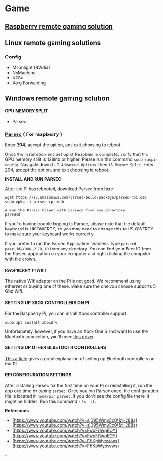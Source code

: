 # Game

## [Raspberry remote gaming solution](https://www.youtube.com/watch?v=sjO95WmyCc0)

## Linux remote gaming solutions&#x20;

### Config

* Moonlight (NVidia)
* NoMachine
* X2Go
* Xorg Forwarding

## Windows remote gaming solution

#### **GPU MEMORY SPLIT**

* Parsec

### [Parsec](https://www.youtube.com/watch?v=sjO95WmyCc0) ( For raspberry )&#x20;

Enter **204**, accept the option, and exit choosing to reboot.

Once the installation and set up of Raspbian is complete, verify that the GPU memory split is 128mb or higher. Please run this command `sudo raspi-config`. Navigate down to `7 Advanced Options `then `A3 Memory Split `Enter 204, accept the option, and exit choosing to reboot.

**INSTALL AND RUN PARSEC**

After the Pi has rebooted, download Parsec from here&#x20;

```
wget https://s3.amazonaws.com/parsec-build/package/parsec-rpi.deb
sudo dpkg -i parsec-rpi.deb

# Run the Parsec Client with parsecd from any directory.
parsecd
```

If you're having trouble logging to Parsec, please note that the default keyboard is UK QWERTY, so you may need to change this to US QWERTY to make sure your keyboard works correctly.

If you prefer to run the Parsec Application headless, type `parsecd peer_id=YOUR_PEER_ID` from any directory. You can find your Peer ID from the Parsec application on your computer and right clicking the computer with the crown.

#### **RASPBERRY PI WIFI**

The native Wifi adapter on the Pi is not good. We recommend using ethernet or buying one of [these](https://www.amazon.com/Edimax-Adapter-Supports-MU-MIMO-EW-7822ULC/dp/B01MY7PL10/ref=sr\_1\_2?s=electronics\&ie=UTF8\&qid=1516079377\&sr=1-2\&keywords=edimax+wifi+adapter+5+ghz). Make sure the one you choose supports 5 Ghz Wifi.

#### **SETTING UP XBOX CONTROLLERS ON PI**

For the Raspberry Pi, you can install Xbox controller support.&#x20;

```
sudo apt install xboxdrv
```

Unfortunately, however, if you have an Xbox One S and want to use the Bluetooth connection, you'll need [this driver](https://github.com/atar-axis/xpadneo/).&#x20;

#### **SETTING UP OTHER BLUETOOTH CONTROLLERS**

[This article](https://lifehacker.com/everything-you-need-to-set-up-bluetooth-on-the-raspberr-1768482065) gives a great explanation of setting up Bluetooth controllers on the Pi.

#### **RPI CONFIGURATION SETTINGS**

After installing Parsec for the first time on your Pi or reinstalling it, run the app one time by typing `parsec`. Once you run Parsec once, the configuration file is located in `home/pi/.parsec`. If you don't see the config file there, it might be hidden. Run this command - `ls -al`.

**References**

* [https://www.youtube.com/watch?v=sjO95WmyCc0\&t=288s](https://www.youtube.com/watch?v=sjO95WmyCc0\&t=288s)
* [https://www.youtube.com/watch?v=FwoFi1wpBOY](https://www.youtube.com/watch?v=FwoFi1wpBOY)
* [https://www.youtube.com/watch?v=FHKpWyovvws](https://www.youtube.com/watch?v=FHKpWyovvws)

\-
